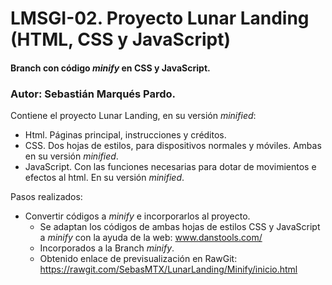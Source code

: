 # LMSGI-02. Proyecto Lunar Landing (HTML, CSS y JavaScript)
#### Branch con código _minify_ en CSS y JavaScript.
### Autor: Sebastián Marqués Pardo.

Contiene el proyecto Lunar Landing, en su versión _minified_:

  * Html. Páginas principal, instrucciones y créditos.
  * CSS. Dos hojas de estilos, para dispositivos normales y móviles. Ambas en su versión _minified_.
  * JavaScript. Con las funciones necesarias para dotar de movimientos e efectos al html. En su versión _minified_.

Pasos realizados:

* Convertir códigos a _minify_ e incorporarlos al proyecto.
  * Se adaptan los códigos de ambas hojas de estilos CSS y JavaScript a _minify_ con la ayuda de la web: www.danstools.com/
  * Incorporados a la Branch _minify_.
  * Obtenido enlace de previsualización en RawGit: https://rawgit.com/SebasMTX/LunarLanding/Minify/inicio.html
